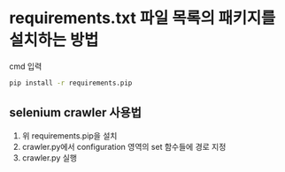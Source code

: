 # requirements.txt 파일 목록의 패키지를 설치하는 방법

cmd 입력
```bash
pip install -r requirements.pip
```

## selenium crawler 사용법
1. 위 requirements.pip을 설치
2. crawler.py에서 configuration 영역의 set 함수들에 경로 지정
3. crawler.py 실행